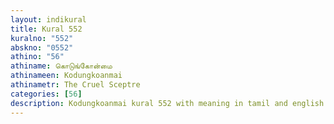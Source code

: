 ```yaml
---
layout: indikural
title: Kural 552
kuralno: "552"
abskno: "0552"
athino: "56"
athiname: கொடுங்கோன்மை
athinameen: Kodungkoanmai
athinametr: The Cruel Sceptre
categories: [56]
description: Kodungkoanmai kural 552 with meaning in tamil and english 
---
```


